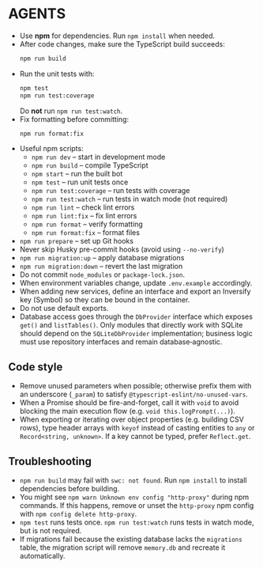 # AGENTS

- Use **npm** for dependencies. Run `npm install` when needed.
- After code changes, make sure the TypeScript build succeeds:
  ```bash
  npm run build
  ```
- Run the unit tests with:
  ```bash
  npm test
  npm run test:coverage
  ```
  Do **not** run `npm run test:watch`.
- Fix formatting before committing:
  ```bash
  npm run format:fix
  ```
- Useful npm scripts:
  - `npm run dev` – start in development mode
  - `npm run build` – compile TypeScript
  - `npm start` – run the built bot
  - `npm test` – run unit tests once
  - `npm run test:coverage` – run tests with coverage
  - `npm run test:watch` – run tests in watch mode (not required)
  - `npm run lint` – check lint errors
  - `npm run lint:fix` – fix lint errors
  - `npm run format` – verify formatting
  - `npm run format:fix` – format files
- `npm run prepare` – set up Git hooks
- Never skip Husky pre-commit hooks (avoid using `--no-verify`)
- `npm run migration:up` – apply database migrations
- `npm run migration:down` – revert the last migration
- Do not commit `node_modules` or `package-lock.json`.
- When environment variables change, update `.env.example` accordingly.
- When adding new services, define an interface and export an Inversify key (Symbol)
  so they can be bound in the container.
- Do not use default exports.
- Database access goes through the `DbProvider` interface which exposes `get()` and
  `listTables()`. Only modules that directly work with SQLite should depend on the
  `SQLiteDbProvider` implementation; business logic must use repository interfaces
  and remain database‑agnostic.

## Code style

- Remove unused parameters when possible; otherwise prefix them with an underscore
  (`_param`) to satisfy `@typescript-eslint/no-unused-vars`.
- When a Promise should be fire-and-forget, call it with `void` to avoid blocking
  the main execution flow (e.g. `void this.logPrompt(...)`).
- When exporting or iterating over object properties (e.g. building CSV rows),
  type header arrays with `keyof` instead of casting entities to `any` or
  `Record<string, unknown>`. If a key cannot be typed, prefer `Reflect.get`.

## Troubleshooting

- `npm run build` may fail with `swc: not found`. Run `npm install` to install
  dependencies before building.
- You might see `npm warn Unknown env config "http-proxy"` during npm commands.
  If this happens, remove or unset the `http-proxy` npm config with
  `npm config delete http-proxy`.
- `npm test` runs tests once. `npm run test:watch` runs tests in watch mode, but is not required.
- If migrations fail because the existing database lacks the `migrations`
  table, the migration script will remove `memory.db` and recreate it
  automatically.
